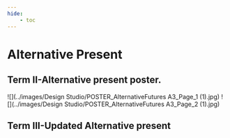 ```yaml
---
hide:
    - toc
---
```


# **Alternative Present** 

## Term II-Alternative present poster. 
![](../images/Design Studio/POSTER_AlternativeFutures A3_Page_1 (1).jpg)
![](../images/Design Studio/POSTER_AlternativeFutures A3_Page_2 (1).jpg)

## Term III-Updated Alternative present 
